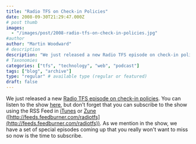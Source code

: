 ```yaml
---
title: "Radio TFS on Check-in Policies"
date: 2008-09-30T21:29:47.000Z
# post thumb
images:
  - "/images/post/2008-radio-tfs-on-check-in-policies.jpg"
#author
author: "Martin Woodward"
# description
description: "We just released a new Radio TFS episode on check-in policies."
# Taxonomies
categories: ["tfs", "technology", "web", "podcast"]
tags: ["blog", "archive"]
type: "regular" # available type (regular or featured)
draft: false
---
```

We just released a new [Radio TFS episode on check-in policies](http://www.radiotfs.com/2008/09/30/RadioTFS10CheckinPolicies.aspx).  You can listen to the show [here](http://feeds.feedburner.com/~r/radiotfs/~5/407550956/radiotfs_010.mp3), but don't forget that you can subscribe to the show using the RSS Feed in [iTunes](http://phobos.apple.com/WebObjects/MZStore.woa/wa/viewPodcast?id=274094361) or [Zune](zune://subscribe/?Radio%20TFS=http://feeds.feedburner.com/radiotfs) ([http://feeds.feedburner.com/radiotfs](http://feeds.feedburner.com/radiotfs)).  As we mention in the show, we have a set of special episodes coming up that you really won't want to miss so now is the time to subscribe.